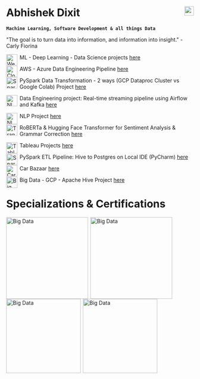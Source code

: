 # Abhishek Dixit  <a href="https://www.linkedin.com/in/abhishek-dixit-a01" target="_blank" rel="noopener"><img align="right" alt="LinkedIn" width="25px" src="https://cdn-icons-png.flaticon.com/512/174/174857.png"></a>


**`Machine Learning, Software Development & all things Data`**

"The goal is to turn data into information, and information into insight." - Carly Fiorina

<img align="left" alt="Website" width="30px" style="padding-right:3px;" src="https://upload.wikimedia.org/wikipedia/commons/thumb/c/c4/Globe_icon.svg/1024px-Globe_icon.svg.png" />ML - Deep Learning - Data Science projects <a href="https://abhishek-dxt.github.io/" target="_blank">here</a>

<img align="left" alt="Cloud" width="30px" style="padding-right:3px;" src="https://cdn-icons-png.flaticon.com/512/9850/9850908.png" />AWS - Azure Data Engineering Pipeline <a href="https://github.com/Abhishek-Dxt/AWS_S3_to_Azure_Datalake_to_Azure_SQLdb_Pipeline_Data_Engineering">here</a>

<img align="left" alt="Spark" width="30px" style="padding-right:3px;" src="https://w7.pngwing.com/pngs/263/900/png-transparent-apache-spark-apache-zeppelin-apache-software-foundation-apache-hadoop-tutorial-spark-miscellaneous-text-orange-thumbnail.png" />PySpark Data Transformation - 2 ways (GCP Dataproc Cluster vs Google Colab) Project <a href="https://github.com/Abhishek-Dxt/Py_Spark_GCP_vs_Colab_Data_Cleaning">here</a>

<img align="left" alt="NLP" width="30px" style="padding-right:3px;" src="https://miro.medium.com/v2/resize:fit:700/1*qCXA0Ex9wlEMl8igYsOkhw.png" />Data Engineering project: Real-time streaming pipeline using Airflow and Kafka <a href="https://github.com/Abhishek-Dxt/ETL_Airflow_Kafka">here</a>

<img align="left" alt="NLP" width="30px" style="padding-right:3px;" src="https://cdn-icons-png.flaticon.com/512/2845/2845814.png" />NLP Project <a href="https://abhishek-dxt-nlp-data-roles-app-462v2a.streamlit.app/">here</a>

<img align="left" alt="Transformers" width="30px" style="padding-right:3px;" src="https://miro.medium.com/v2/resize:fit:904/1*GAQrbFIV-G5cT3-OchMEHg.png" />RoBERTa & Hugging Face Transformer for Sentiment Analysis & Grammar Correction <a href="https://github.com/Abhishek-Dxt/Transformers_Sentiment_Analysis_Grammar_Correction">here</a>

<img align="left" alt="Tableau" width="30px" style="padding-right:3px;" src="https://pbs.twimg.com/profile_images/1268207088683020288/d9agkn4h_400x400.jpg" />Tableau Projects <a href="https://public.tableau.com/app/profile/abhishek.dixit2101">here</a>

<img align="left" alt="Spark" width="30px" style="padding-right:3px;" src="https://w7.pngwing.com/pngs/263/900/png-transparent-apache-spark-apache-zeppelin-apache-software-foundation-apache-hadoop-tutorial-spark-miscellaneous-text-orange-thumbnail.png" />PySpark ETL Pipeline: Hive to Postgres on Local IDE (PyCharm) <a href="https://github.com/Abhishek-Dxt/PySpark_Hive_Postgres_ETL_Pipeline">here</a>

<img align="left" alt="Car Bazaar" width="30px" style="padding-right:3px;" src="https://cdn-icons-png.flaticon.com/512/744/744465.png" />Car Bazaar <a href="https://abhishek-dxt-car-bazaar-app-oiosn0.streamlit.app/">here</a>

<img align="left" alt="Big Data" width="30px" style="padding-right:3px;" src="https://cdn-icons-png.flaticon.com/512/1349/1349217.png" />Big Data - GCP - Apache Hive Project <a href="https://github.com/Abhishek-Dxt/GCP_ApacheHive_BigData">here</a> 

# Specializations & Certifications

<a href="https://www.credly.com/badges/ee1467fc-01c3-4b84-a135-0f4ac0000614" title="Google Specialization">
<img align="left" alt="Big Data" width="220px" style="padding-right:3px;" src="https://github.com/Abhishek-Dxt/Abhishek-Dxt/assets/71979171/caadcc2d-6f96-4f88-8ada-f009f9a21f04" />
</a>

<a href="https://www.credly.com/badges/e15a8642-0a20-4eb7-b2b3-674e2f8e6a6d" title="Google Specialization">
<img align="left" alt="Big Data" width="220px" style="padding-right:3px;" src="https://github.com/Abhishek-Dxt/Abhishek-Dxt/assets/71979171/8073d06f-e486-4533-8ef3-4d07ff650ddd" />
</a>

<a href="https://www.credly.com/badges/f93a2813-879a-4ebf-8f32-7e361ce94236" title="IBM Certificate">
<img align="left" alt="Big Data" width="200px" style="padding-right:3px;" src="https://github.com/Abhishek-Dxt/Abhishek-Dxt/assets/71979171/4ea1a598-7b57-4123-9aba-7bef370394c3" />
</a>

<a href="https://www.credly.com/badges/14711cfe-fb02-4b72-9bdb-0f47704bb6ea" title="IBM Certificate">
<img align="left" alt="Big Data" width="200px" style="padding-right:3px;" src="https://github.com/Abhishek-Dxt/Abhishek-Dxt/assets/71979171/610abb8a-fa69-4374-b513-17ef804045d7" />
</a>
